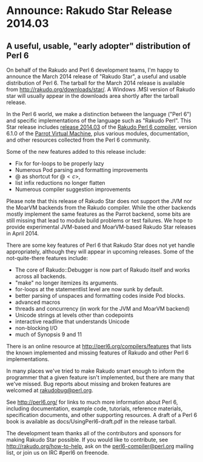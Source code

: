 # Announce: Rakudo Star Release 2014.03

## A useful, usable, "early adopter" distribution of Perl 6

On behalf of the Rakudo and Perl 6 development teams, I'm happy to
announce the March 2014 release of "Rakudo Star", a useful and usable
distribution of Perl 6. The tarball for the March 2014 release is
available from <http://rakudo.org/downloads/star/>. A Windows .MSI
version of Rakudo star will usually appear in the downloads area
shortly after the tarball release.

In the Perl 6 world, we make a distinction between the language
("Perl 6") and specific implementations of the language such as
"Rakudo Perl". This Star release includes [release 2014.03] of the
[Rakudo Perl 6 compiler], version 6.1.0 of the [Parrot Virtual
Machine], plus various modules, documentation, and other resources
collected from the Perl 6 community.

[release 2014.03]:
    https://github.com/rakudo/rakudo/blob/nom/docs/announce/2014.03.md
[Rakudo Perl 6 compiler]: http://github.com/rakudo/rakudo
[Parrot Virtual Machine]: http://parrot.org

Some of the new features added to this release include:

+ Fix for for-loops to be properly lazy
+ Numerous Pod parsing and formatting improvements
+ @<c> as shortcut for @$<c>, %<c> as shortcut for %$<c>
+ list infix reductions no longer flatten
+ Numerous compiler suggestion improvements

Please note that this release of Rakudo Star does not support the JVM
nor the MoarVM backends from the Rakudo compiler. While the other backends
mostly implement the same features as the Parrot backend, some bits are
still missing that lead to module build problems or test failures.
We hope to provide experimental JVM-based and MoarVM-based Rakudo Star
releases in April 2014.

There are some key features of Perl 6 that Rakudo Star does not yet
handle appropriately, although they will appear in upcoming releases.
Some of the not-quite-there features include:

  * The core of Rakudo::Debugger is now part of Rakudo
    itself and works across all backends.
  * "make" no longer itemizes its arguments.
  * for-loops at the statementlist level are now sunk by default.
  * better parsing of unspaces and formatting codes inside Pod blocks.
  * advanced macros
  * threads and concurrency (in work for the JVM and MoarVM backend)
  * Unicode strings at levels other than codepoints
  * interactive readline that understands Unicode
  * non-blocking I/O
  * much of Synopsis 9 and 11

There is an online resource at <http://perl6.org/compilers/features>
that lists the known implemented and missing features of Rakudo and
other Perl 6 implementations.

In many places we've tried to make Rakudo smart enough to inform the
programmer that a given feature isn't implemented, but there are many
that we've missed. Bug reports about missing and broken features are
welcomed at <rakudobug@perl.org>.

See <http://perl6.org/> for links to much more information about
Perl 6, including documentation, example code, tutorials, reference
materials, specification documents, and other supporting resources. A
draft of a Perl 6 book is available as docs/UsingPerl6-draft.pdf in
the release tarball.

The development team thanks all of the contributors and sponsors for
making Rakudo Star possible. If you would like to contribute, see
<http://rakudo.org/how-to-help>, ask on the <perl6-compiler@perl.org>
mailing list, or join us on IRC \#perl6 on freenode.
